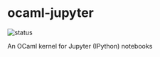 # ocaml-jupyter

![status](https://travis-ci.org/akabe/ocaml-jupyter.svg?branch=master)

An OCaml kernel for Jupyter (IPython) notebooks
